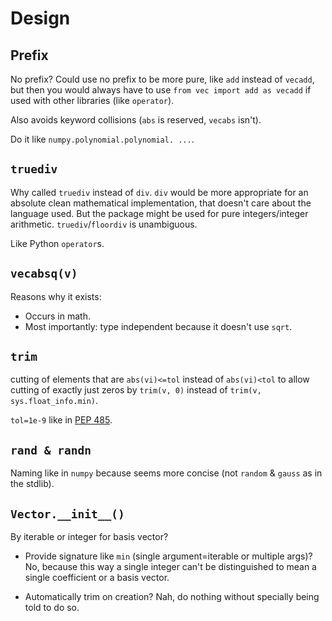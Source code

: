 # Design

## Prefix

No prefix? Could use no prefix to be more pure, like `add` instead of `vecadd`, but then you would always have to use `from vec import add as vecadd` if used with other libraries (like `operator`).

Also avoids keyword collisions (`abs` is reserved, `vecabs` isn't).

Do it like `numpy.polynomial.polynomial. ...`.

## `truediv`

Why called `truediv` instead of `div`.
`div` would be more appropriate for an absolute clean mathematical implementation, that doesn't care about the language used.
But the package might be used for pure integers/integer arithmetic.
`truediv`/`floordiv` is unambiguous.

Like Python `operator`s.

## `vecabsq(v)`

Reasons why it exists:
- Occurs in math.
- Most importantly: type independent because it doesn't use `sqrt`.

## `trim`

cutting of elements that are `abs(vi)<=tol` instead of `abs(vi)<tol` to allow cutting of exactly just zeros by `trim(v, 0)` instead of `trim(v, sys.float_info.min)`.

`tol=1e-9` like in [PEP 485](https://peps.python.org/pep-0485/#defaults).

## `rand & randn`

Naming like in `numpy` because seems more concise (not `random` & `gauss` as in the stdlib).

## `Vector.__init__()`

By iterable or integer for basis vector?

- Provide signature like `min` (single argument=iterable or multiple args)? No, because this way a single integer can't be distinguished to mean a single coefficient or a basis vector.

- Automatically trim on creation? Nah, do nothing without specially being told to do so.
